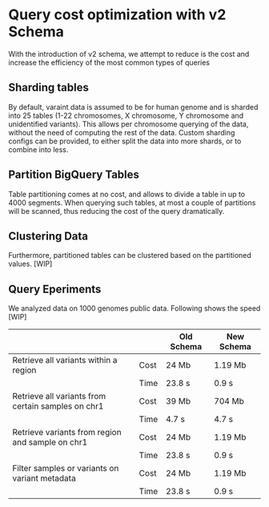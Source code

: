 # Query cost optimization with v2 Schema

With the introduction of v2 schema, we attempt to reduce is the cost and
increase the efficiency of the most common types of queries

## Sharding tables

By default, varaint data is assumed to be for human genome and is sharded into
25 tables (1-22 chromosomes, X chromosome, Y chromosome and unidentified
variants). This allows per chromosome querying of the data, without the need of
computing the rest of the data. Custom sharding configs can be provided, to
either split the data into more shards, or to combine into less.

## Partition BigQuery Tables

Table partitioning comes at no cost, and allows to divide a table in up to 4000
segments. When querying such tables, at most a couple of partitions will be
scanned, thus reducing the cost of the query dramatically.

## Clustering Data

Furthermore, partitioned tables can be clustered based on the partitioned
values. [WIP]

## Query Eperiments

We analyzed data on 1000 genomes public data. Following shows the speed
[WIP]


|                                                  |    |Old Schema|New Schema|
|--------------------------------------------------|----|----------|----------|
|Retrieve all variants within a region             |Cost|24 Mb     |1.19 Mb   |
|                                                  |Time|23.8 s    |0.9 s     |
|Retrieve all variants from certain samples on chr1|Cost|39 Mb     |704 Mb   |
|                                                  |Time|4.7 s     |4.7 s     |
|Retrieve variants from region and sample on chr1  |Cost|24 Mb     |1.19 Mb   |
|                                                  |Time|23.8 s    |0.9 s     |
|Filter samples or variants on variant metadata    |Cost|24 Mb     |1.19 Mb   |
|                                                  |Time|23.8 s    |0.9 s     |
